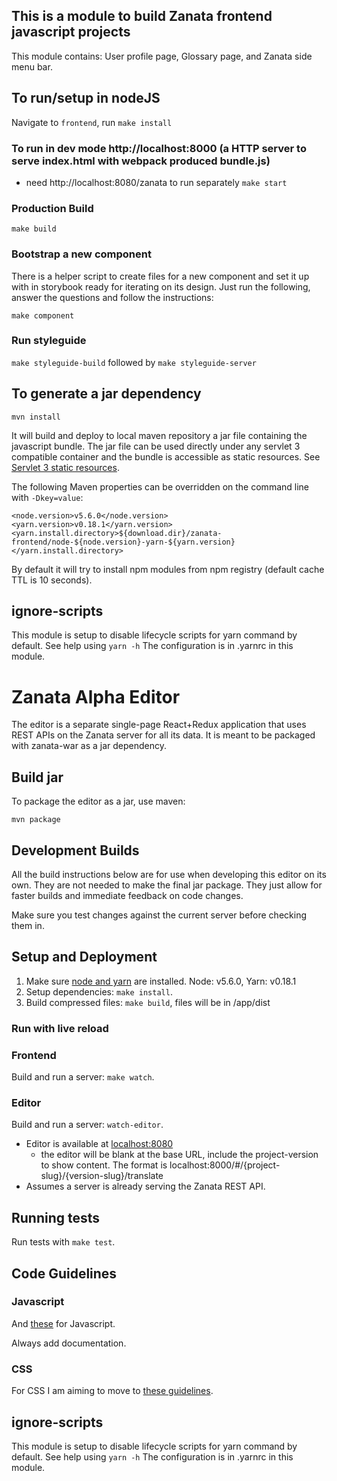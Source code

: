 ## This is a module to build Zanata frontend javascript projects

This module contains: User profile page, Glossary page, and Zanata side menu bar.

## To run/setup in nodeJS

Navigate to `frontend`, run `make install`

### To run in dev mode http://localhost:8000 (a HTTP server to serve index.html with webpack produced bundle.js)

- need http://localhost:8080/zanata to run separately
`make start`

### Production Build

`make build`

### Bootstrap a new component

There is a helper script to create files for a new component and set it up with
in storybook ready for iterating on its design. Just run the following, answer
the questions and follow the instructions:

```
make component
```

### Run styleguide

`make styleguide-build` followed by `make styleguide-server`


## To generate a jar dependency

```mvn install```

It will build and deploy to local maven repository a jar file containing the javascript bundle.
The jar file can be used directly under any servlet 3 compatible container and the bundle is accessible as static resources.
See [Servlet 3 static resources](http://www.webjars.org/documentation#servlet3).

The following Maven properties can be overridden on the command line with ```-Dkey=value```:

```
<node.version>v5.6.0</node.version>
<yarn.version>v0.18.1</yarn.version>
<yarn.install.directory>${download.dir}/zanata-frontend/node-${node.version}-yarn-${yarn.version}</yarn.install.directory>
```

By default it will try to install npm modules from npm registry (default cache TTL is 10 seconds).


## ignore-scripts

This module is setup to disable lifecycle scripts for yarn command by default. See help using `yarn -h`
The configuration is in .yarnrc in this module.


# Zanata Alpha Editor

The editor is a separate single-page React+Redux application that uses REST APIs
on the Zanata server for all its data. It is meant to be packaged with
zanata-war as a jar dependency.

## Build jar

To package the editor as a jar, use maven:

```
mvn package
```

## Development Builds

All the build instructions below are for use when developing this editor on its
own. They are not needed to make the final jar package. They just allow for
faster builds and immediate feedback on code changes.

Make sure you test changes against the current server before checking them in.

## Setup and Deployment
1. Make sure [node and yarn](http://nodejs.org/) are installed. Node: v5.6.0, Yarn: v0.18.1
2. Setup dependencies: `make install`.
3. Build compressed files: `make build`, files will be in /app/dist


### Run with live reload

### Frontend
Build and run a server: `make watch`.

### Editor
Build and run a server: `watch-editor`.

- Editor is available at [localhost:8080](http://localhost:8080)
   - the editor will be blank at the base URL, include the project-version to
     show content. The format is
     localhost:8000/#/{project-slug}/{version-slug}/translate
 - Assumes a server is already serving the Zanata REST API.


## Running tests

Run tests with `make test`.


## Code Guidelines

### Javascript

And [these](https://github.com/zanata/javascript) for Javascript.

Always add documentation.

### CSS

For CSS I am aiming to move to [these guidelines](https://github.com/suitcss/suit/blob/master/doc/README.md).

## ignore-scripts

This module is setup to disable lifecycle scripts for yarn command by default. See help using `yarn -h`
The configuration is in .yarnrc in this module.
